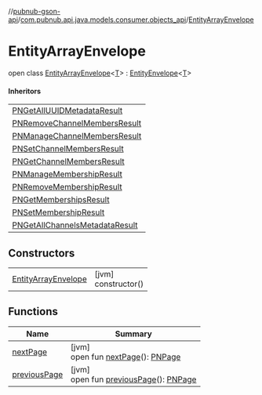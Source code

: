 //[pubnub-gson-api](../../../index.md)/[com.pubnub.api.java.models.consumer.objects_api](../index.md)/[EntityArrayEnvelope](index.md)

# EntityArrayEnvelope

open class [EntityArrayEnvelope](index.md)&lt;[T](index.md)&gt; : [EntityEnvelope](../-entity-envelope/index.md)&lt;[T](../-entity-envelope/index.md)&gt; 

#### Inheritors

| |
|---|
| [PNGetAllUUIDMetadataResult](../../com.pubnub.api.java.models.consumer.objects_api.uuid/-p-n-get-all-u-u-i-d-metadata-result/index.md) |
| [PNRemoveChannelMembersResult](../../com.pubnub.api.java.models.consumer.objects_api.member/-p-n-remove-channel-members-result/index.md) |
| [PNManageChannelMembersResult](../../com.pubnub.api.java.models.consumer.objects_api.member/-p-n-manage-channel-members-result/index.md) |
| [PNSetChannelMembersResult](../../com.pubnub.api.java.models.consumer.objects_api.member/-p-n-set-channel-members-result/index.md) |
| [PNGetChannelMembersResult](../../com.pubnub.api.java.models.consumer.objects_api.member/-p-n-get-channel-members-result/index.md) |
| [PNManageMembershipResult](../../com.pubnub.api.java.models.consumer.objects_api.membership/-p-n-manage-membership-result/index.md) |
| [PNRemoveMembershipResult](../../com.pubnub.api.java.models.consumer.objects_api.membership/-p-n-remove-membership-result/index.md) |
| [PNGetMembershipsResult](../../com.pubnub.api.java.models.consumer.objects_api.membership/-p-n-get-memberships-result/index.md) |
| [PNSetMembershipResult](../../com.pubnub.api.java.models.consumer.objects_api.membership/-p-n-set-membership-result/index.md) |
| [PNGetAllChannelsMetadataResult](../../com.pubnub.api.java.models.consumer.objects_api.channel/-p-n-get-all-channels-metadata-result/index.md) |

## Constructors

| | |
|---|---|
| [EntityArrayEnvelope](-entity-array-envelope.md) | [jvm]<br>constructor() |

## Functions

| Name | Summary |
|---|---|
| [nextPage](next-page.md) | [jvm]<br>open fun [nextPage](next-page.md)(): [PNPage](../../../../../pubnub-kotlin/pubnub-kotlin-api/pubnub-kotlin-api/com.pubnub.api.models.consumer.objects/-p-n-page/index.md) |
| [previousPage](previous-page.md) | [jvm]<br>open fun [previousPage](previous-page.md)(): [PNPage](../../../../../pubnub-kotlin/pubnub-kotlin-api/pubnub-kotlin-api/com.pubnub.api.models.consumer.objects/-p-n-page/index.md) |
